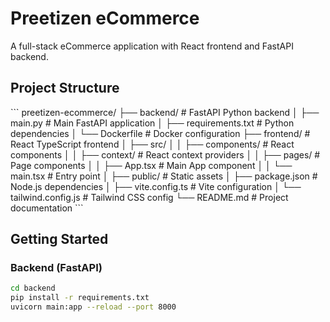 # Preetizen eCommerce

A full-stack eCommerce application with React frontend and FastAPI backend.

## Project Structure

\`\`\`
preetizen-ecommerce/
├── backend/                 # FastAPI Python backend
│   ├── main.py             # Main FastAPI application
│   ├── requirements.txt    # Python dependencies
│   └── Dockerfile          # Docker configuration
├── frontend/               # React TypeScript frontend
│   ├── src/
│   │   ├── components/     # React components
│   │   ├── context/        # React context providers
│   │   ├── pages/          # Page components
│   │   ├── App.tsx         # Main App component
│   │   └── main.tsx        # Entry point
│   ├── public/             # Static assets
│   ├── package.json        # Node.js dependencies
│   ├── vite.config.ts      # Vite configuration
│   └── tailwind.config.js  # Tailwind CSS config
└── README.md               # Project documentation
\`\`\`

## Getting Started

### Backend (FastAPI)
```bash
cd backend
pip install -r requirements.txt
uvicorn main:app --reload --port 8000
